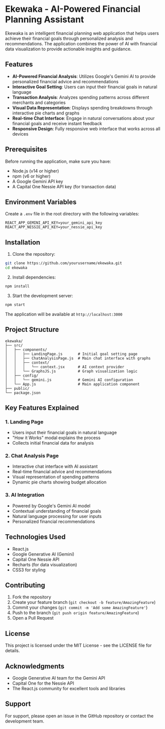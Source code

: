 # Ekewaka - AI-Powered Financial Planning Assistant

Ekewaka is an intelligent financial planning web application that helps users achieve their financial goals through personalized analysis and recommendations. The application combines the power of AI with financial data visualization to provide actionable insights and guidance.

## Features

- **AI-Powered Financial Analysis**: Utilizes Google's Gemini AI to provide personalized financial advice and recommendations
- **Interactive Goal Setting**: Users can input their financial goals in natural language
- **Transaction Analysis**: Analyzes spending patterns across different merchants and categories
- **Visual Data Representation**: Displays spending breakdowns through interactive pie charts and graphs
- **Real-time Chat Interface**: Engage in natural conversations about your financial goals and receive instant feedback
- **Responsive Design**: Fully responsive web interface that works across all devices

## Prerequisites

Before running the application, make sure you have:

- Node.js (v14 or higher)
- npm (v6 or higher)
- A Google Gemini API key
- A Capital One Nessie API key (for transaction data)

## Environment Variables

Create a `.env` file in the root directory with the following variables:

```
REACT_APP_GEMINI_API_KEY=your_gemini_api_key
REACT_APP_NESSIE_API_KEY=your_nessie_api_key
```

## Installation

1. Clone the repository:
```bash
git clone https://github.com/yourusername/ekewaka.git
cd ekewaka
```

2. Install dependencies:
```bash
npm install
```

3. Start the development server:
```bash
npm start
```

The application will be available at `http://localhost:3000`

## Project Structure

```
ekewaka/
├── src/
│   ├── components/
│   │   ├── LandingPage.js       # Initial goal setting page
│   │   ├── ChatAnalysisPage.js  # Main chat interface with graphs
│   │   ├── context/
│   │   │   └── context.jsx      # AI context provider
│   │   └── GraphsJS.js          # Graph visualization logic
│   ├── config/
│   │   └── gemini.js            # Gemini AI configuration
│   └── App.js                   # Main application component
├── public/
└── package.json
```

## Key Features Explained

### 1. Landing Page
- Users input their financial goals in natural language
- "How it Works" modal explains the process
- Collects initial financial data for analysis

### 2. Chat Analysis Page
- Interactive chat interface with AI assistant
- Real-time financial advice and recommendations
- Visual representation of spending patterns
- Dynamic pie charts showing budget allocation

### 3. AI Integration
- Powered by Google's Gemini AI model
- Contextual understanding of financial goals
- Natural language processing for user inputs
- Personalized financial recommendations

## Technologies Used

- React.js
- Google Generative AI (Gemini)
- Capital One Nessie API
- Recharts (for data visualization)
- CSS3 for styling

## Contributing

1. Fork the repository
2. Create your feature branch (`git checkout -b feature/AmazingFeature`)
3. Commit your changes (`git commit -m 'Add some AmazingFeature'`)
4. Push to the branch (`git push origin feature/AmazingFeature`)
5. Open a Pull Request

## License

This project is licensed under the MIT License - see the LICENSE file for details.

## Acknowledgments

- Google Generative AI team for the Gemini API
- Capital One for the Nessie API
- The React.js community for excellent tools and libraries

## Support

For support, please open an issue in the GitHub repository or contact the development team.
